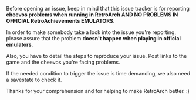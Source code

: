 Before opening an issue, keep in mind that this issue tracker is for reporting **cheevos problems when running in RetroArch AND NO PROBLEMS IN OFFICIAL RetroAchievements EMULATORS**.

In order to make somebody take a look into the issue you're reporting, please assure that the problem **doesn't happen when playing in official emulators**.

Also, you have to detail the steps to reproduce your issue. Post links to the game and the cheevos you're facing problems.

If the needed condition to trigger the issue is time demanding, we also need a savestate to check it.

Thanks for your comprehension and for helping to make RetroArch better. :)
